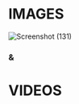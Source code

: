 # IMAGES
![Screenshot (131)](https://user-images.githubusercontent.com/33773946/143391849-54453690-876f-441a-b147-2eabc6b8a81d.png)


### &
# VIDEOS

